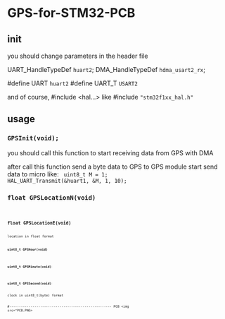 # GPS-for-STM32-PCB

<h2>init</h2>
you should change parameters in the header file

UART_HandleTypeDef <code>huart2</code>;
DMA_HandleTypeDef <code>hdma_usart2_rx</code>;

#define UART <code>huart2</code>
#define UART_T <code>USART2</code>

and of course, #include <hal...> 
like
#include <code>"stm32f1xx_hal.h"</code>

<h2>usage</h2>
<h3><code>GPSInit(void);</code></h3>
you should call this function to start receiving data from GPS with DMA

after call this function send a byte data to GPS to GPS module start send data to micro
like:
<code>
  uint8_t M = 1;
	HAL_UART_Transmit(&huart1, &M, 1, 10);
</code>

<h3><code>float GPSLocationN(void)<code></h3>
<h3><code>float GPSLocationE(void)<code></h3>
location in float format


<h3><code>uint8_t GPSHour(void)</code></h3>
<h3><code>uint8_t GPSMinute(void)</code></h3>
<h3><code>uint8_t GPSSecond(void)</code></h3>
clock in uint8_t(byte) format

#-----------------------------------------------------
PCB
<img src="PCB.PNG>
